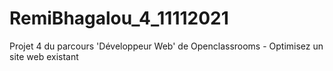 # RemiBhagalou_4_11112021
Projet 4 du parcours 'Développeur Web' de Openclassrooms - Optimisez un site web existant
